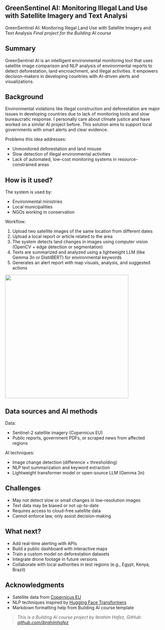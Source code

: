 ## GreenSentinel AI: Monitoring Illegal Land Use with Satellite Imagery and Text Analysi

GreenSentinel AI: Monitoring Illegal Land Use with Satellite Imagery and Text Analysis
*Final project for the Building AI course*

## Summary

GreenSentinel AI is an intelligent environmental monitoring tool that uses satellite image comparison and NLP analysis of environmental reports to detect deforestation, land encroachment, and illegal activities. It empowers decision-makers in developing countries with AI-driven alerts and visualizations.

## Background

Environmental violations like illegal construction and deforestation are major issues in developing countries due to lack of monitoring tools and slow bureaucratic response. I personally care about climate justice and have worked on a similar AI project before. This solution aims to support local governments with smart alerts and clear evidence.

Problems this idea addresses:

* Unmonitored deforestation and land misuse
* Slow detection of illegal environmental activities
* Lack of automated, low-cost monitoring systems in resource-constrained areas

## How is it used?

The system is used by:

* Environmental ministries
* Local municipalities
* NGOs working in conservation

Workflow:

1. Upload two satellite images of the same location from different dates
2. Upload a local report or article related to the area
3. The system detects land changes in images using computer vision (OpenCV + edge detection or segmentation)
4. Texts are summarized and analyzed using a lightweight LLM (like Gemma 3n or DistilBERT) for environmental keywords
5. Generates an alert report with map visuals, analysis, and suggested actions

<img src="https://upload.wikimedia.org/wikipedia/commons/2/22/DeforestationNASA.jpg" width="400">

## Data sources and AI methods

Data:

* Sentinel-2 satellite imagery (Copernicus EU)
* Public reports, government PDFs, or scraped news from affected regions

AI techniques:

* Image change detection (difference + thresholding)
* NLP text summarization and keyword extraction
* Lightweight transformer model or open-source LLM (Gemma 3n)

## Challenges

* May not detect slow or small changes in low-resolution images
* Text data may be biased or not up-to-date
* Requires access to cloud-free satellite data
* Cannot enforce law, only assist decision-making

## What next?

* Add real-time alerting with APIs
* Build a public dashboard with interactive maps
* Train a custom model on deforestation datasets
* Integrate drone footage in future versions
* Collaborate with local authorities in test regions (e.g., Egypt, Kenya, Brazil)

## Acknowledgments

* Satellite data from [Copernicus EU](https://scihub.copernicus.eu/)
* NLP techniques inspired by [Hugging Face Transformers](https://huggingface.co/transformers/)
* Markdown formatting help from Building AI course template

> *This is a Building AI course project by Ibrahim Hafez, GitHub: [github.com/ibrahimhafez](https://github.com/Ebrahimhafiz)*
